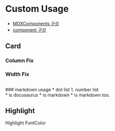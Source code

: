 ---
---
# Custom Usage
* [MDXComponents 구성](https://github.com/4Tel/4Tel.github.io/blob/main/src/theme/MDXComponents.tsx)
* [component 구성](https://github.com/4Tel/4Tel.github.io/tree/main/src/components)
## Card
### Column Fix
<ColumnSection columns={3}>
  <Card
    title='test'
    to="./Custom"
    text='123sdfasdfdsafasdfasfsdafasdff'/>
  <Card
    title="test2"
    to="./Custom"
  />
  <Card
    title="test3"
    to="./Custom"
  />
  <Card
    title="test4"
    to="./Custom"
  />
</ColumnSection>

### Width Fix
<WidthSection width='200px'>
  <Card
    title='test'
    to="./Custom"
    text='123sdfasdfdsafasdfasfsdafasdff'/>
  <Card
    title="test2"
    to="./Custom"
  />
  <Card
    title="test3"
    to="./Custom"
  />
  <Card
    title="test4"
    to="./Custom"
  />
</WidthSection>

## <Glossary id="Glossary"></Glossary>
<Glossary text='markdown usage'>
  ### markdown usage
  * dot list
  1. number list
</Glossary> <br/>
<Glossary text='file usage' fpath='/_Glossary.md'/>
* <Glossary id="docusaurus"></Glossary> is docusaurus
* <Glossary id="markdown"/> is markdown
* <Glossary id="markdown" text="another text"/> is markdown too.

## Highlight
<Highlight back='blue'>Highlight</Highlight>
<FontColor font='red'>FontColor</FontColor>
